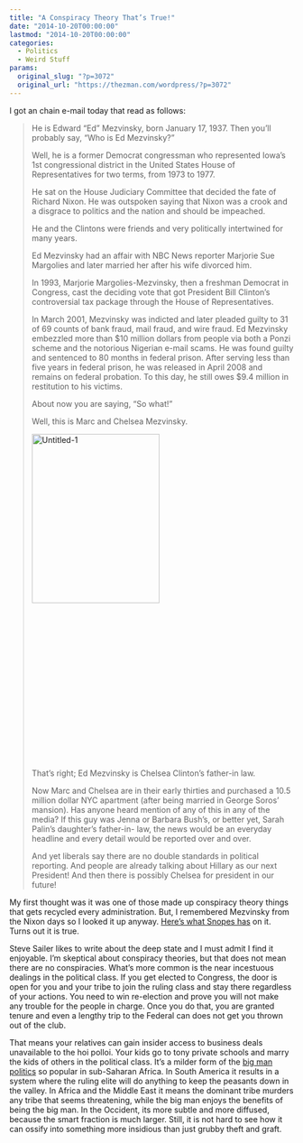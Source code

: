 ```yaml
---
title: "A Conspiracy Theory That’s True!"
date: "2014-10-20T00:00:00"
lastmod: "2014-10-20T00:00:00"
categories:
  - Politics
  - Weird Stuff
params:
  original_slug: "?p=3072"
  original_url: "https://thezman.com/wordpress/?p=3072"
---
```


I got an chain e-mail today that read as follows:

> He is Edward “Ed” Mezvinsky, born January 17, 1937. Then you’ll
> probably say, “Who is Ed Mezvinsky?”
>
> Well, he is a former Democrat congressman who represented Iowa’s 1st
> congressional district in the United States House of Representatives
> for two terms, from 1973 to 1977.
>
> He sat on the House Judiciary Committee that decided the fate of
> Richard Nixon. He was outspoken saying that Nixon was a crook and a
> disgrace to politics and the nation and should be impeached.
>
> He and the Clintons were friends and very politically intertwined for
> many years.
>
> Ed Mezvinsky had an affair with NBC News reporter Marjorie Sue
> Margolies and later married her after his wife divorced him.
>
> In 1993, Marjorie Margolies-Mezvinsky, then a freshman Democrat in
> Congress, cast the deciding vote that got President Bill Clinton’s
> controversial tax package through the House of Representatives.
>
> In March 2001, Mezvinsky was indicted and later pleaded guilty to 31
> of 69 counts of bank fraud, mail fraud, and wire fraud. Ed Mezvinsky
> embezzled more than $10 million dollars from people via both a Ponzi
> scheme and the notorious Nigerian e-mail scams. He was found guilty
> and sentenced to 80 months in federal prison. After serving less than
> five years in federal prison, he was released in April 2008 and
> remains on federal probation. To this day, he still owes $9.4 million
> in restitution to his victims.
>
> About now you are saying, “So what!”
>
> Well, this is Marc and Chelsea Mezvinsky.
>
> [<img
> src="http://thezman.com/wordpress/wp-content/uploads/2014/10/Untitled-1-226x300.png"
> class="size-medium wp-image-3073 alignleft" decoding="async"
> sizes="(max-width: 226px) 100vw, 226px"
> srcset="https://thezman.com/wordpress/wp-content/uploads/2014/10/Untitled-1-226x300.png 226w, https://thezman.com/wordpress/wp-content/uploads/2014/10/Untitled-1.png 389w"
> width="226" height="300" alt="Untitled-1" />](http://thezman.com/wordpress/wp-content/uploads/2014/10/Untitled-1.png)
>
>  
>
>  
>
>  
>
>  
>
>  
>
>  
>
>  
>
>  
>
>  
>
> That’s right; Ed Mezvinsky is Chelsea Clinton’s father-in law.
>
> Now Marc and Chelsea are in their early thirties and purchased a 10.5
> million dollar NYC apartment (after being married in George Soros’
> mansion). Has anyone heard mention of any of this in any of the media?
> If this guy was Jenna or Barbara Bush’s, or better yet, Sarah Palin’s
> daughter’s father-in- law, the news would be an everyday headline and
> every detail would be reported over and over.
>
> And yet liberals say there are no double standards in political
> reporting. And people are already talking about Hillary as our next
> President! And then there is possibly Chelsea for president in our
> future!

My first thought was it was one of those made up conspiracy theory
things that gets recycled every administration. But, I remembered
Mezvinsky from the Nixon days so I looked it up anyway.
<a href="http://www.snopes.com/politics/clintons/mezvinsky.asp"
rel="noopener" target="_blank">Here’s what Snopes has</a> on it. Turns
out it is true.

Steve Sailer likes to write about the deep state and I must admit I find
it enjoyable. I’m skeptical about conspiracy theories, but that does not
mean there are no conspiracies. What’s more common is the near
incestuous dealings in the political class. If you get elected to
Congress, the door is open for you and your tribe to join the ruling
class and stay there regardless of your actions. You need to win
re-election and prove you will not make any trouble for the people in
charge. Once you do that, you are granted tenure and even a lengthy trip
to the Federal can does not get you thrown out of the club.

That means your relatives can gain insider access to business deals
unavailable to the hoi polloi. Your kids go to tony private schools and
marry the kids of others in the political class. It’s a milder form of
the
<a href="http://en.wikipedia.org/wiki/Big_man_%28political_science%29"
rel="noopener" target="_blank">big man politics</a> so popular in
sub-Saharan Africa. In South America it results in a system where the
ruling elite will do anything to keep the peasants down in the valley.
In Africa and the Middle East it means the dominant tribe murders any
tribe that seems threatening, while the big man enjoys the benefits of
being the big man. In the Occident, its more subtle and more diffused,
because the smart fraction is much larger. Still, it is not hard to see
how it can ossify into something more insidious than just grubby theft
and graft.
